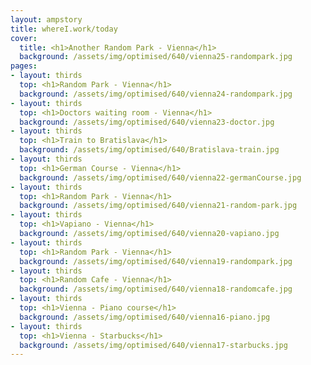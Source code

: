 ```yaml
---
layout: ampstory
title: whereI.work/today
cover:
  title: <h1>Another Random Park - Vienna</h1>
  background: /assets/img/optimised/640/vienna25-randompark.jpg
pages: 
- layout: thirds
  top: <h1>Random Park - Vienna</h1>
  background: /assets/img/optimised/640/vienna24-randompark.jpg
- layout: thirds
  top: <h1>Doctors waiting room - Vienna</h1>
  background: /assets/img/optimised/640/vienna23-doctor.jpg
- layout: thirds
  top: <h1>Train to Bratislava</h1>
  background: /assets/img/optimised/640/Bratislava-train.jpg
- layout: thirds
  top: <h1>German Course - Vienna</h1>
  background: /assets/img/optimised/640/vienna22-germanCourse.jpg
- layout: thirds
  top: <h1>Random Park - Vienna</h1>
  background: /assets/img/optimised/640/vienna21-random-park.jpg
- layout: thirds
  top: <h1>Vapiano - Vienna</h1>
  background: /assets/img/optimised/640/vienna20-vapiano.jpg
- layout: thirds
  top: <h1>Random Park - Vienna</h1>
  background: /assets/img/optimised/640/vienna19-randompark.jpg
- layout: thirds
  top: <h1>Random Cafe - Vienna</h1>
  background: /assets/img/optimised/640/vienna18-randomcafe.jpg
- layout: thirds
  top: <h1>Vienna - Piano course</h1>
  background: /assets/img/optimised/640/vienna16-piano.jpg
- layout: thirds
  top: <h1>Vienna - Starbucks</h1>
  background: /assets/img/optimised/640/vienna17-starbucks.jpg
---
```

